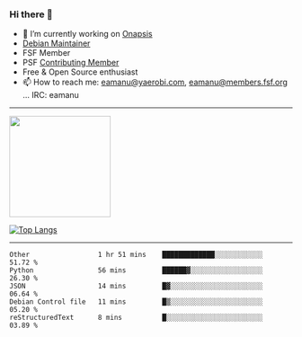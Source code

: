 ### Hi there 👋


- 🔭 I’m currently working on [Onapsis](http://onapsis.com)
- [Debian Maintainer](https://qa.debian.org/developer.php?login=eamanu%40yaerobi.com)
- FSF Member
- PSF [Contributing Member](https://www.python.org/psf/membership/#what-membership-classes-are-there)
- Free & Open Source enthusiast 
- 📫 How to reach me: eamanu@yaerobi.com, eamanu@members.fsf.org ... IRC: eamanu

---

<img height="180em" src="https://github-readme-stats.vercel.app/api?theme=dark&username=eamanu&show_icons=true&hide_border=true&&count_private=true&include_all_commits=true" />

[![Top Langs](https://github-readme-stats.vercel.app/api/top-langs/?theme=dark&username=eamanu&layout=compact)](https://github.com/anuraghazra/github-readme-stats)

---

<!--START_SECTION:waka-->
```text
Other                 1 hr 51 mins    █████████████░░░░░░░░░░░░   51.72 % 
Python                56 mins         ██████▓░░░░░░░░░░░░░░░░░░   26.30 % 
JSON                  14 mins         █▓░░░░░░░░░░░░░░░░░░░░░░░   06.64 % 
Debian Control file   11 mins         █▒░░░░░░░░░░░░░░░░░░░░░░░   05.20 % 
reStructuredText      8 mins          █░░░░░░░░░░░░░░░░░░░░░░░░   03.89 % 
```
<!--END_SECTION:waka-->
